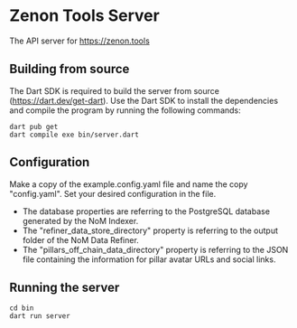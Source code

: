 # Zenon Tools Server

The API server for https://zenon.tools

## Building from source
The Dart SDK is required to build the server from source (https://dart.dev/get-dart).
Use the Dart SDK to install the dependencies and compile the program by running the following commands:
```
dart pub get
dart compile exe bin/server.dart
```

## Configuration
Make a copy of the example.config.yaml file and name the copy "config.yaml". Set your desired configuration in the file.
* The database properties are referring to the PostgreSQL database generated by the NoM Indexer.
* The "refiner_data_store_directory" property is referring to the output folder of the NoM Data Refiner.
* The "pillars_off_chain_data_directory" property is referring to the JSON file containing the information for pillar avatar URLs and social links.

## Running the server
```
cd bin
dart run server
```

